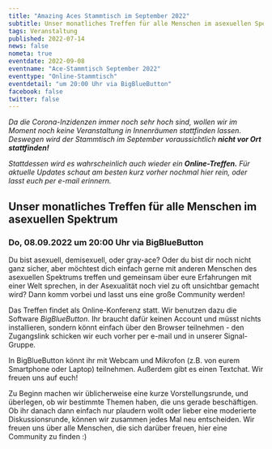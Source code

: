 ```yaml
---
title: "Amazing Aces Stammtisch im September 2022"
subtitle: Unser monatliches Treffen für alle Menschen im asexuellen Spektrum
tags: Veranstaltung
published: 2022-07-14
news: false
nometa: true
eventdate: 2022-09-08
eventname: "Ace-Stammtisch September 2022"
eventtype: "Online-Stammtisch"
eventdetail: "um 20:00 Uhr via BigBlueButton"
facebook: false
twitter: false
---
```


*Da die Corona-Inzidenzen immer noch sehr hoch sind, wollen wir im Moment noch keine Veranstaltung in Innenräumen stattfinden lassen. Deswegen wird der Stammtisch im September voraussichtlich* _**nicht vor Ort stattfinden!**_ 

*Stattdessen wird es wahrscheinlich auch wieder ein* _**Online-Treffen.**_ *Für aktuelle Updates schaut am besten kurz vorher nochmal hier rein, oder lasst euch per e-mail erinnern.*

## Unser monatliches Treffen für alle Menschen im asexuellen Spektrum

### Do, 08.09.2022 um 20:00 Uhr via BigBlueButton

Du bist asexuell, demisexuell, oder gray-ace?
Oder du bist dir noch nicht ganz sicher, aber möchtest dich einfach gerne mit anderen Menschen des asexuellen Spektrums treffen und gemeinsam über eure Erfahrungen mit einer Welt sprechen, in der Asexualität noch viel zu oft unsichtbar gemacht wird?
Dann komm vorbei und lasst uns eine große Community werden!

Das Treffen findet als Online-Konferenz statt. Wir benutzen dazu die Software *BigBlueButton*. Ihr braucht dafür keinen Account und müsst nichts installieren, sondern könnt einfach über den Browser teilnehmen - den Zugangslink schicken wir euch vorher per e-mail und in unserer Signal-Gruppe.

In BigBlueButton könnt ihr mit Webcam und Mikrofon (z.B. von eurem Smartphone oder Laptop) teilnehmen. Außerdem gibt es einen Textchat. Wir freuen uns auf euch!

Zu Beginn machen wir üblicherweise eine kurze Vorstellungsrunde, und überlegen, ob wir bestimmte Themen haben, die uns gerade beschäftigen.
Ob ihr danach dann einfach nur plaudern wollt oder lieber eine moderierte Diskussionsrunde, können wir zusammen jedes Mal neu entscheiden. Wir freuen uns über alle Menschen, die sich darüber freuen, hier eine Community zu finden :)
